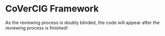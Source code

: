# CoVerCIG Framework
As the reviewing process is doubly blinded, the code will appear 
after the reviewing process is finished!